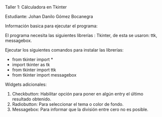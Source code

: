 Taller 1: Cálculadora en Tkinter

Estudiante:
Johan Danilo Gómez Bocanegra

Información basica para ejecutar el programa:

El programa necesita las siguientes librerías : Tkinter, de esta se usaron: ttk, messagebox. 

Ejecutar los siguientes comandos para instalar las librerías:

  - from tkinter import *
  - import tkinter as tk
  - from tkinter import ttk
  - from tkinter import messagebox

Widgets adicionales:
  1. Checkbutton: Habilitar opción para poner en algún entry el último resultado obtenido.
  2. Radiobutton: Para seleccionar el tema o color de fondo.
  3. Messagebox: Para informar que la división entre cero no es posible.
  


